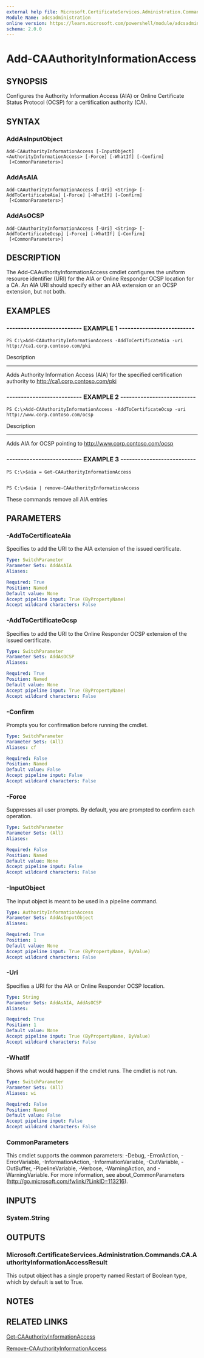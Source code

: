 ```yaml
---
external help file: Microsoft.CertificateServices.Administration.Commands.dll-Help.xml
Module Name: adcsadministration
online version: https://learn.microsoft.com/powershell/module/adcsadministration/add-caauthorityinformationaccess?view=windowsserver2012-ps&wt.mc_id=ps-gethelp
schema: 2.0.0
---
```


# Add-CAAuthorityInformationAccess

## SYNOPSIS
Configures the Authority Information Access (AIA) or Online Certificate Status Protocol (OCSP) for a certification authority (CA).

## SYNTAX

### AddAsInputObject
```
Add-CAAuthorityInformationAccess [-InputObject] <AuthorityInformationAccess> [-Force] [-WhatIf] [-Confirm]
 [<CommonParameters>]
```

### AddAsAIA
```
Add-CAAuthorityInformationAccess [-Uri] <String> [-AddToCertificateAia] [-Force] [-WhatIf] [-Confirm]
 [<CommonParameters>]
```

### AddAsOCSP
```
Add-CAAuthorityInformationAccess [-Uri] <String> [-AddToCertificateOcsp] [-Force] [-WhatIf] [-Confirm]
 [<CommonParameters>]
```

## DESCRIPTION
The Add-CAAuthorityInformationAccess cmdlet configures the uniform resource identifier (URI) for the AIA or Online Responder OCSP location for a CA.
An AIA URI should specify either an AIA extension or an OCSP extension, but not both.

## EXAMPLES

### -------------------------- EXAMPLE 1 --------------------------
```
PS C:\>Add-CAAuthorityInformationAccess -AddToCertificateAia -uri http://ca1.corp.contoso.com/pki
```

Description

-----------

Adds Authority Information Access (AIA) for the specified certification authority to http://ca1.corp.contoso.com/pki

### -------------------------- EXAMPLE 2 --------------------------
```
PS C:\>Add-CAAuthorityInformationAccess -AddToCertificateOcsp -uri http://www.corp.contoso.com/ocsp
```

Description

-----------

Adds AIA for OCSP pointing to http://www.corp.contoso.com/ocsp

### -------------------------- EXAMPLE 3 --------------------------
```
PS C:\>$aia = Get-CAAuthorityInformationAccess


PS C:\>$aia | remove-CAAuthorityInformationAccess
```

These commands remove all AIA entries

## PARAMETERS

### -AddToCertificateAia
Specifies to add the URI to the AIA extension of the issued certificate.

```yaml
Type: SwitchParameter
Parameter Sets: AddAsAIA
Aliases: 

Required: True
Position: Named
Default value: None
Accept pipeline input: True (ByPropertyName)
Accept wildcard characters: False
```

### -AddToCertificateOcsp
Specifies to add the URI to the Online Responder OCSP extension of the issued certificate.

```yaml
Type: SwitchParameter
Parameter Sets: AddAsOCSP
Aliases: 

Required: True
Position: Named
Default value: None
Accept pipeline input: True (ByPropertyName)
Accept wildcard characters: False
```

### -Confirm
Prompts you for confirmation before running the cmdlet.

```yaml
Type: SwitchParameter
Parameter Sets: (All)
Aliases: cf

Required: False
Position: Named
Default value: False
Accept pipeline input: False
Accept wildcard characters: False
```

### -Force
Suppresses all user prompts.
By default, you are prompted to confirm each operation.

```yaml
Type: SwitchParameter
Parameter Sets: (All)
Aliases: 

Required: False
Position: Named
Default value: None
Accept pipeline input: False
Accept wildcard characters: False
```

### -InputObject
The input object is meant to be used in a pipeline command.

```yaml
Type: AuthorityInformationAccess
Parameter Sets: AddAsInputObject
Aliases: 

Required: True
Position: 1
Default value: None
Accept pipeline input: True (ByPropertyName, ByValue)
Accept wildcard characters: False
```

### -Uri
Specifies a URI for the AIA or Online Responder OCSP location.

```yaml
Type: String
Parameter Sets: AddAsAIA, AddAsOCSP
Aliases: 

Required: True
Position: 1
Default value: None
Accept pipeline input: True (ByPropertyName, ByValue)
Accept wildcard characters: False
```

### -WhatIf
Shows what would happen if the cmdlet runs.
The cmdlet is not run.

```yaml
Type: SwitchParameter
Parameter Sets: (All)
Aliases: wi

Required: False
Position: Named
Default value: False
Accept pipeline input: False
Accept wildcard characters: False
```

### CommonParameters
This cmdlet supports the common parameters: -Debug, -ErrorAction, -ErrorVariable, -InformationAction, -InformationVariable, -OutVariable, -OutBuffer, -PipelineVariable, -Verbose, -WarningAction, and -WarningVariable. For more information, see about_CommonParameters (http://go.microsoft.com/fwlink/?LinkID=113216).

## INPUTS

### System.String

## OUTPUTS

### Microsoft.CertificateServices.Administration.Commands.CA.AuthorityInformationAccessResult
This output object has a single property named Restart of Boolean type, which by default is set to True.

## NOTES

## RELATED LINKS

[Get-CAAuthorityInformationAccess](./Get-CAAuthorityInformationAccess.md)

[Remove-CAAuthorityInformationAccess](./Remove-CAAuthorityInformationAccess.md)


